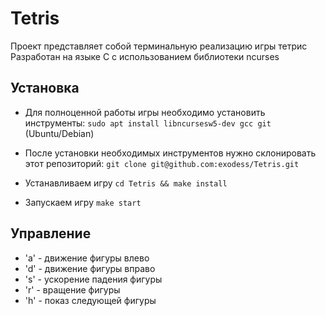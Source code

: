 # Tetris 
Проект представляет собой терминальную реализацию игры тетрис
Разработан на языке C с использованием библиотеки ncurses

## Установка

- Для полноценной работы игры необходимо установить инструменты:
`sudo apt install libncursesw5-dev gcc git` (Ubuntu/Debian)

- После установки необходимых инструментов нужно склонировать этот репозиторий:
`git clone git@github.com:exodess/Tetris.git`

- Устанавливаем игру
`cd Tetris && make install`

- Запускаем игру
`make start`


## Управление

- 'a' - движение фигуры влево
- 'd' - движение фигуры вправо
- 's' - ускорение падения фигуры
- 'r' - вращение фигуры
- 'h' - показ следующей фигуры

